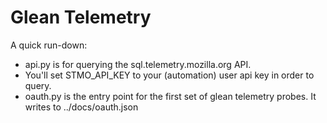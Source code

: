 # Glean Telemetry

A quick run-down:
 * api.py is for querying the sql.telemetry.mozilla.org API.
 * You'll set STMO_API_KEY to your (automation) user api key in order to query.
 * oauth.py is the entry point for the first set of glean telemetry probes. It writes to ../docs/oauth.json
